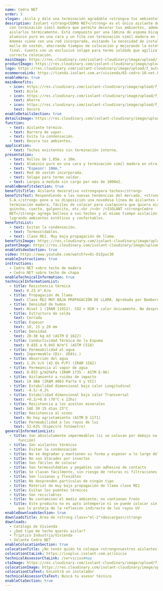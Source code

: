 ```yaml
---
name: Cedro NET
order: 5
slogan: ¡Aislá y dale una terminación agradable <strong>a tus ambientes!</strong>
description: Isolant <strong>CEDRO NET</strong> es el único aislante del mercado
  con terminación símil madera que permite decorar tus ambientes, además de
  aislarlos térmicamente. Está compuesto por una lámina de espuma bicapa, con
  aluminio puro en una cara y un film con terminación símil madera en la otra.
  Además viene con una red incorporada, evitando la necesidad de instalar una
  malla de sostén, ahorrando tiempos de colocación y mejorando la estética
  final. Cuenta con un exclusivo solape para termo soldado que agiliza su
  correcta colocación.
mainImage: https://res.cloudinary.com/isolant-cloudinary/image/upload/f_auto,q_auto:good/website-2021/products/cedro-net/isolant-aislantes-linea-vivienda-cedro-net-imagen-fondo.jpg
productImage: https://res.cloudinary.com/isolant-cloudinary/image/upload/f_auto,q_auto:good/website-2021/products/cedro-net/isolant-aislantes-linea-vivienda-cedro-net-producto-rollo.png
logo: https://res.cloudinary.com/isolant-cloudinary/image/upload/f_auto,q_auto:good/website-2021/products/cedro-net/isolant-aislantes-linea-vivienda-cedro-net-logo.jpg
ecommerceLink: https://tienda.isolant.com.ar/vivienda/65-cedro-10-net.html
enableHero: true
mainBenefits:
  - icon: https://res.cloudinary.com/isolant-cloudinary/image/upload/f_auto,q_auto:good/website-2021/products/cedro-net/isolant-aislantes-linea-vivienda-cedro-net-beneficio-1-aisle.svg
    text: Aisle
  - icon: https://res.cloudinary.com/isolant-cloudinary/image/upload/f_auto,q_auto:good/website-2021/products/cedro-net/isolant-aislantes-linea-vivienda-cedro-net-beneficio-2.svg
    text: Ahorre
  - icon: https://res.cloudinary.com/isolant-cloudinary/image/upload/f_auto,q_auto:good/website-2021/products/cedro-net/isolant-aislantes-linea-vivienda-cedro-net-beneficio-3.svg
    text: Decore
enableDetailsSection: true
detailsImage: https://res.cloudinary.com/isolant-cloudinary/image/upload/f_auto,q_auto:good/website-2021/products/cedro-net/isolant-aislantes-linea-vivienda-cedro-net-imagen-detalle-producto.jpg
function:
  - text: Aislante térmico.
  - text: Barrera de vapor.
  - text: Evita la condensación.
  - text: Decora tus ambientes.
application:
  - text: Techos existentes sin terminación interna.
presentation:
  - text: Rollos de 1,05m. x 10m.
  - text: Aluminio puro en una cara y terminación simil madera en otra.
  - text: "Espesor: 10mm."
  - text: Red de sostén incorporada.
  - text: Solape para termo soldar.
  - text: Largos a medida sin cargo por más de 1000m2.
enableBenefitsSection: true
benefitsTitle: Aislante decorativo <strong>para techos</strong>
benefitsText: Respondiendo a las nuevas tendencias del mercado, <strong>ISOLANT
  S.A.</strong> pone a su disposición una novedosa línea de aislantes con
  terminación madera, fáciles de colocar para cualquiera que quiera aislar su
  quincho, cuarto, galponcito, etc.<br /><br />ISOLANT <strong>Cedro
  NET</strong> agrega belleza a sus techos y al mismo tiempo aislación térmica,
  logrando ambientes estéticos y confortables.
benefitsList:
  - text: Evitan la condensación.
  - text: Termosoldables.
  - text: Clase RE2. Muy baja propagación de llama.
benefitsImage: https://res.cloudinary.com/isolant-cloudinary/image/upload/f_auto,q_auto:good/website-2021/products/cedro-net/isolant-aislantes-linea-vivienda-cedro-net-beneficio-exclusivo.jpg
patentImage: https://res.cloudinary.com/isolant-cloudinary/image/upload/f_auto,q_auto:good/website-2021/products/cedro-net/isolant-aislantes-linea-vivienda-cedro-net-patente.png
enableVideoSection: true
video: https://www.youtube.com/watch?v=6i-DiEpuc30
enableInstructions: true
instructions:
  - Cedro NET sobre techo de madera
  - Cedro NET sobre techo de chapa
enableTechnicalInformation: true
technicalInformationList:
  - title: Resistencia térmica
    text: 0.23 m².K/w
  - title: Propagación de llama
    text: Clase RE2 MUY BAJA PROPAGACIÓN DE LLAMA. Aprobada por Bomberos Argentina.
  - title: Densidad de humos
    text: Nivel 1 (IRAM 11912). CO2 + H20 + calor únicamente. No desprende gases envenenantes.
  - title: Estructura de celda
    text: Cerrada
  - title: Espesor
    text: 10, 15 y 20 mm
  - title: Densidad
    text: 20-30 kg m3 (ASTM D 1622)
  - title: Conductividad Térmica de la Espuma
    text: 0.035 a 0.045 W/m°C (ASTM C518)
  - title: Permeabilidad al agua
    text: Impermeable (Dir. UEAtc.)
  - title: Absorción del agua
    text: 1.2% V/V (42.6% P/P) (IRAM 1582)
  - title: Permeancia al vapor de agua
    text: 0.033 g/m2hkPa (IRAM 1735 - ASTM E-96)
  - title: Aislamiento a ruidos de impacto
    text: 19 dBA (IRAM 4063 Parte V y VII)
  - title: Estabilidad dimensional bajo calor Longitudinal
    text: -4.5/-4.2%
  - title: Estabilidad dimensional bajo calor Transversal
    text: +0.3/+0.8 (70°C x 22hs)
  - title: Resistencia a los aceites minerales
    text: SAE 30 15 días 23°C
  - title: Resistencia al ozono
    text: No hay agrietamiento (ASTM D 1171)
  - title: Permeabilidad a los rayos de luz
    text: 52-63% (Espectro fotómetro)
generalInformationList:
  - title: Son absolutamente impermeables (si se colocan por debajo no cumplen esta
      función)
  - title: Son aislantes térmicos
  - title: Evitan la condensación
  - title: No se degradan y mantienen su forma y espesor a lo largo del tiempo
  - title: No son atacados por insectos
  - title: Son fáciles de colocar
  - title: Son termosoldables y pegables con adhesivo de contacto
  - title: Se clavan fácilmente, sin riesgo de roturas ni filtraciones
  - title: Son livianas y flexibles
  - title: No desprenden partículas de ningún tipo
  - title: Material de muy baja propagación de llama clase RE2
  - title: Evitan los puentes térmicos
  - title: Son reciclables
  - title: No contaminan el medio ambiente; no contienen freón
  - title: Este producto no es apto intemperie ni se puede colocar sin un cielorraso
      que lo proteja de la reflexión indirecta de los rayos UV
enableDownloadsSection: true
downloadsTitle: Área de <strong class="ml-2">descargas</strong>
downloads:
  - Catálogo de Vivienda
  - ¿Qué tipo de techo querés aislar?
  - Tríptico Industria/Vivienda
  - Volante Cedro NET
enableColocationSection: true
colocationTitle: ¿No tenés quién te coloque <strong>nuestros aislantes?</strong>
colocationCtaLink: https://isoplus.isolant.com.ar/inicio
technicalAssessorCtaLink: /servicios#map
ctaImage: https://res.cloudinary.com/isolant-cloudinary/image/upload/f_auto,q_auto:good/website-2021/products/cedro-net/isolant-aislantes-linea-vivienda-cedro-net-imagen-cta.jpg
colocationImage: https://res.cloudinary.com/isolant-cloudinary/image/upload/f_auto,q_auto:good/website-2021/owners/homepage/isolant-aislantes-duenos-e-inquilinos-isoplus-colocation.jpg
colocationCtaText: Encontrá un instalador
technicalAssessorCtaText: Buscá tu asesor técnico
enableCtaSection: true
---
```

